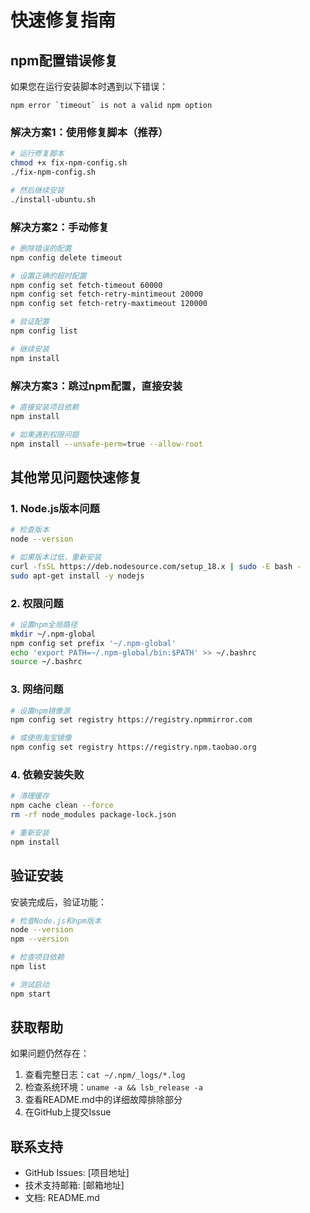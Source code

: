 # 快速修复指南

## npm配置错误修复

如果您在运行安装脚本时遇到以下错误：

```
npm error `timeout` is not a valid npm option
```

### 解决方案1：使用修复脚本（推荐）

```bash
# 运行修复脚本
chmod +x fix-npm-config.sh
./fix-npm-config.sh

# 然后继续安装
./install-ubuntu.sh
```

### 解决方案2：手动修复

```bash
# 删除错误的配置
npm config delete timeout

# 设置正确的超时配置
npm config set fetch-timeout 60000
npm config set fetch-retry-mintimeout 20000
npm config set fetch-retry-maxtimeout 120000

# 验证配置
npm config list

# 继续安装
npm install
```

### 解决方案3：跳过npm配置，直接安装

```bash
# 直接安装项目依赖
npm install

# 如果遇到权限问题
npm install --unsafe-perm=true --allow-root
```

## 其他常见问题快速修复

### 1. Node.js版本问题

```bash
# 检查版本
node --version

# 如果版本过低，重新安装
curl -fsSL https://deb.nodesource.com/setup_18.x | sudo -E bash -
sudo apt-get install -y nodejs
```

### 2. 权限问题

```bash
# 设置npm全局路径
mkdir ~/.npm-global
npm config set prefix '~/.npm-global'
echo 'export PATH=~/.npm-global/bin:$PATH' >> ~/.bashrc
source ~/.bashrc
```

### 3. 网络问题

```bash
# 设置npm镜像源
npm config set registry https://registry.npmmirror.com

# 或使用淘宝镜像
npm config set registry https://registry.npm.taobao.org
```

### 4. 依赖安装失败

```bash
# 清理缓存
npm cache clean --force
rm -rf node_modules package-lock.json

# 重新安装
npm install
```

## 验证安装

安装完成后，验证功能：

```bash
# 检查Node.js和npm版本
node --version
npm --version

# 检查项目依赖
npm list

# 测试启动
npm start
```

## 获取帮助

如果问题仍然存在：

1. 查看完整日志：`cat ~/.npm/_logs/*.log`
2. 检查系统环境：`uname -a && lsb_release -a`
3. 查看README.md中的详细故障排除部分
4. 在GitHub上提交Issue

## 联系支持

- GitHub Issues: [项目地址]
- 技术支持邮箱: [邮箱地址]
- 文档: README.md
